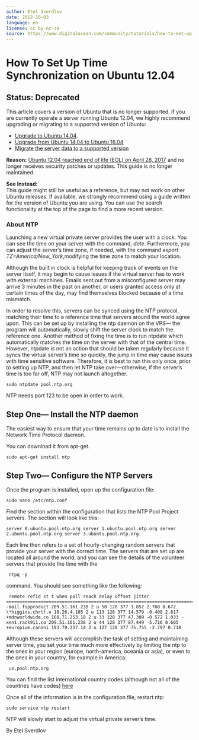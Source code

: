 ```yaml
---
author: Etel Sverdlov
date: 2012-10-03
language: en
license: cc by-nc-sa
source: https://www.digitalocean.com/community/tutorials/how-to-set-up-time-synchronization-on-ubuntu-12-04
---
```


# How To Set Up Time Synchronization on Ubuntu 12.04

## **Status:** Deprecated

This article covers a version of Ubuntu that is no longer supported. If you are currently operate a server running Ubuntu 12.04, we highly recommend upgrading or migrating to a supported version of Ubuntu:

- [Upgrade to Ubuntu 14.04](how-to-upgrade-ubuntu-12-04-lts-to-ubuntu-14-04-lts).
- [Upgrade from Ubuntu 14.04 to Ubuntu 16.04](how-to-upgrade-to-ubuntu-16-04-lts)
- [Migrate the server data to a supported version](how-to-migrate-linux-servers-part-1-system-preparation)

**Reason:** [Ubuntu 12.04 reached end of life (EOL) on April 28, 2017](https://lists.ubuntu.com/archives/ubuntu-announce/2017-March/000218.html) and no longer receives security patches or updates. This guide is no longer maintained.

**See Instead:**  
 This guide might still be useful as a reference, but may not work on other Ubuntu releases. If available, we strongly recommend using a guide written for the version of Ubuntu you are using. You can use the search functionality at the top of the page to find a more recent version.

### About NTP

Launching a new virtual private server provides the user with a clock. You can see the time on your server with the command, _date_. Furthermore, you can adjust the server’s time zone, if needed, with the command _export TZ=America/New\_York_,modifying the time zone to match your location.

Although the built in clock is helpful for keeping track of events on the server itself, it may begin to cause issues if the virtual server has to work with external machines. Emails sent out from a misconfigured server may arrive 3 minutes in the past on another, or users granted access only at certain times of the day, may find themselves blocked because of a time mismatch.

In order to resolve this, servers can be synced using the NTP protocol, matching their time to a reference time that servers around the world agree upon. This can be set up by installing the ntp daemon on the VPS— the program will automatically, slowly shift the server clock to match the reference one. Another method of fixing the time is to run ntpdate which automatically matches the time on the server with that of the central time. However, ntpdate is not an action that should be taken regularly because it syncs the virtual server’s time so quickly, the jump in time may cause issues with time sensitive software. Therefore, it is best to run this only once, prior to setting up NTP, and then let NTP take over—otherwise, if the server’s time is too far off, NTP may not launch altogether.

    sudo ntpdate pool.ntp.org

NTP needs port 123 to be open in order to work.

## Step One— Install the NTP daemon

The easiest way to ensure that your time remains up to date is to install the Network Time Protocol daemon.

You can download it from apt-get.

    sudo apt-get install ntp

## Step Two— Configure the NTP Servers

Once the program is installed, open up the configuration file:

    sudo nano /etc/ntp.conf

Find the section within the configuration that lists the NTP Pool Project servers. The section will look like this:

    server 0.ubuntu.pool.ntp.org server 1.ubuntu.pool.ntp.org server 2.ubuntu.pool.ntp.org server 3.ubuntu.pool.ntp.org

Each line then refers to a set of hourly-changing random servers that provide your server with the correct time. The servers that are set up are located all around the world, and you can see the details of the volunteer servers that provide the time with the

     ntpq -p

command. You should see something like the following:

     remote refid st t when poll reach delay offset jitter ============================================================================== -mail.fspproduct 209.51.161.238 2 u 50 128 377 1.852 2.768 0.672 \*higgins.chrtf.o 18.26.4.105 2 u 113 128 377 14.579 -0.408 2.817 +mdnworldwide.co 108.71.253.18 2 u 33 128 377 47.309 -0.572 1.033 -xen1.rack911.co 209.51.161.238 2 u 44 128 377 87.449 -5.716 0.605 +europium.canoni 193.79.237.14 2 u 127 128 377 75.755 -2.797 0.718

 Although these servers will accomplish the task of setting and maintaining server time, you set your time much more effectively by limiting the ntp to the ones in your region (europe, north-america, oceania or asia), or even to the ones in your country, for example in America: 

     us.pool.ntp.org

You can find the list international country codes (although not all of the countries have codes) [here](http://support.ntp.org/bin/view/Servers/NTPPoolServers)

Once all of the information is in the configuration file, restart ntp:

    sudo service ntp restart

NTP will slowly start to adjust the virtual private server’s time.

By Etel Sverdlov
